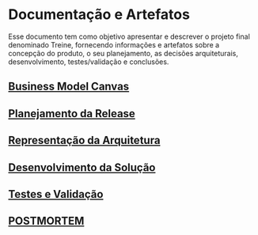 # Documentação e Artefatos

Esse documento tem como objetivo apresentar e descrever o projeto final denominado Treine, fornecendo informações e artefatos sobre a concepção do produto, o seu planejamento, as decisões arquiteturais, desenvolvimento, testes/validação e conclusões.

## [Business Model Canvas](bmc-do-produto.md)

## [Planejamento da Release](planejamento-da-release.md)

## [Representação da Arquitetura](representacao-da-arquitetura.md) 

## [Desenvolvimento da Solução](desenvolvimento-da-solucao.md)

## [Testes e Validação](testes.md)

## [POSTMORTEM](postmortem.md)



